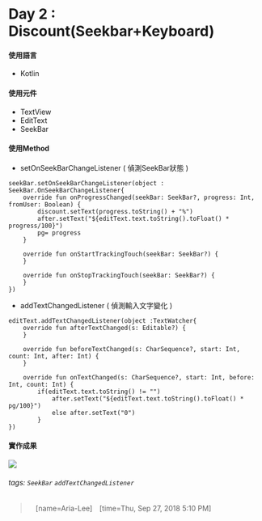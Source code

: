 # Day 2 : Discount(Seekbar+Keyboard)

#### 使用語言
* Kotlin
#### 使用元件
* TextView 
* EditText
* SeekBar
#### 使用Method
* setOnSeekBarChangeListener
  ( 偵測SeekBar狀態 )
```kotlin=
seekBar.setOnSeekBarChangeListener(object : SeekBar.OnSeekBarChangeListener{
    override fun onProgressChanged(seekBar: SeekBar?, progress: Int, fromUser: Boolean) {
        discount.setText(progress.toString() + "%")
        after.setText("${editText.text.toString().toFloat() * progress/100}")
        pg= progress
    }
            
    override fun onStartTrackingTouch(seekBar: SeekBar?) {
    }

    override fun onStopTrackingTouch(seekBar: SeekBar?) {
    }
})
```
* addTextChangedListener
  ( 偵測輸入文字變化 ) 
```kotlin=
editText.addTextChangedListener(object :TextWatcher{
    override fun afterTextChanged(s: Editable?) {
    }

    override fun beforeTextChanged(s: CharSequence?, start: Int, count: Int, after: Int) {
    }

    override fun onTextChanged(s: CharSequence?, start: Int, before: Int, count: Int) {
        if(editText.text.toString() != "")
            after.setText("${editText.text.toString().toFloat() * pg/100}")
            else after.setText("0")
        }
})
```

#### 實作成果

![](https://i.imgur.com/TEe6z18.gif)


###### tags: `SeekBar` `addTextChangedListener`
> 　[name=Aria-Lee]　[time=Thu, Sep 27, 2018 5:10 PM]

